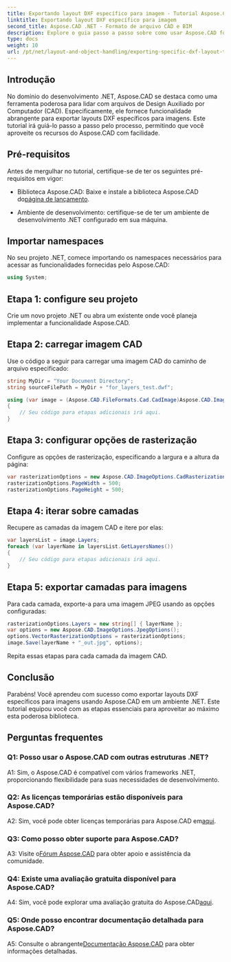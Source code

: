 ```yaml
---
title: Exportando layout DXF específico para imagem - Tutorial Aspose.CAD
linktitle: Exportando layout DXF específico para imagem
second_title: Aspose.CAD .NET - Formato de arquivo CAD e BIM
description: Explore o guia passo a passo sobre como usar Aspose.CAD for .NET para exportar layouts DXF específicos para imagens. Maximize a eficiência do seu desenvolvimento .NET com este tutorial poderoso.
type: docs
weight: 10
url: /pt/net/layout-and-object-handling/exporting-specific-dxf-layout-to-image/
---
```

## Introdução

No domínio do desenvolvimento .NET, Aspose.CAD se destaca como uma ferramenta poderosa para lidar com arquivos de Design Auxiliado por Computador (CAD). Especificamente, ele fornece funcionalidade abrangente para exportar layouts DXF específicos para imagens. Este tutorial irá guiá-lo passo a passo pelo processo, permitindo que você aproveite os recursos do Aspose.CAD com facilidade.

## Pré-requisitos

Antes de mergulhar no tutorial, certifique-se de ter os seguintes pré-requisitos em vigor:

-  Biblioteca Aspose.CAD: Baixe e instale a biblioteca Aspose.CAD do[página de lançamento](https://releases.aspose.com/cad/net/).

- Ambiente de desenvolvimento: certifique-se de ter um ambiente de desenvolvimento .NET configurado em sua máquina.

## Importar namespaces

No seu projeto .NET, comece importando os namespaces necessários para acessar as funcionalidades fornecidas pelo Aspose.CAD:

```csharp
using System;
```

## Etapa 1: configure seu projeto

Crie um novo projeto .NET ou abra um existente onde você planeja implementar a funcionalidade Aspose.CAD.

## Etapa 2: carregar imagem CAD

Use o código a seguir para carregar uma imagem CAD do caminho de arquivo especificado:

```csharp
string MyDir = "Your Document Directory";
string sourceFilePath = MyDir + "for_layers_test.dwf";

using (var image = (Aspose.CAD.FileFormats.Cad.CadImage)Aspose.CAD.Image.Load(sourceFilePath))
{
    // Seu código para etapas adicionais irá aqui.
}
```

## Etapa 3: configurar opções de rasterização

Configure as opções de rasterização, especificando a largura e a altura da página:

```csharp
var rasterizationOptions = new Aspose.CAD.ImageOptions.CadRasterizationOptions();
rasterizationOptions.PageWidth = 500;
rasterizationOptions.PageHeight = 500;
```

## Etapa 4: iterar sobre camadas

Recupere as camadas da imagem CAD e itere por elas:

```csharp
var layersList = image.Layers;
foreach (var layerName in layersList.GetLayersNames())
{
    // Seu código para etapas adicionais irá aqui.
}
```

## Etapa 5: exportar camadas para imagens

Para cada camada, exporte-a para uma imagem JPEG usando as opções configuradas:

```csharp
rasterizationOptions.Layers = new string[] { layerName };
var options = new Aspose.CAD.ImageOptions.JpegOptions();
options.VectorRasterizationOptions = rasterizationOptions;
image.Save(layerName + "_out.jpg", options);
```

Repita essas etapas para cada camada da imagem CAD.

## Conclusão

Parabéns! Você aprendeu com sucesso como exportar layouts DXF específicos para imagens usando Aspose.CAD em um ambiente .NET. Este tutorial equipou você com as etapas essenciais para aproveitar ao máximo esta poderosa biblioteca.

## Perguntas frequentes

### Q1: Posso usar o Aspose.CAD com outras estruturas .NET?

A1: Sim, o Aspose.CAD é compatível com vários frameworks .NET, proporcionando flexibilidade para suas necessidades de desenvolvimento.

### Q2: As licenças temporárias estão disponíveis para Aspose.CAD?

 A2: Sim, você pode obter licenças temporárias para Aspose.CAD em[aqui](https://purchase.aspose.com/temporary-license/).

### Q3: Como posso obter suporte para Aspose.CAD?

 A3: Visite o[Fórum Aspose.CAD](https://forum.aspose.com/c/cad/19) para obter apoio e assistência da comunidade.

### Q4: Existe uma avaliação gratuita disponível para Aspose.CAD?

 A4: Sim, você pode explorar uma avaliação gratuita do Aspose.CAD[aqui](https://releases.aspose.com/).

### Q5: Onde posso encontrar documentação detalhada para Aspose.CAD?

 A5: Consulte o abrangente[Documentação Aspose.CAD](https://reference.aspose.com/cad/net/) para obter informações detalhadas.